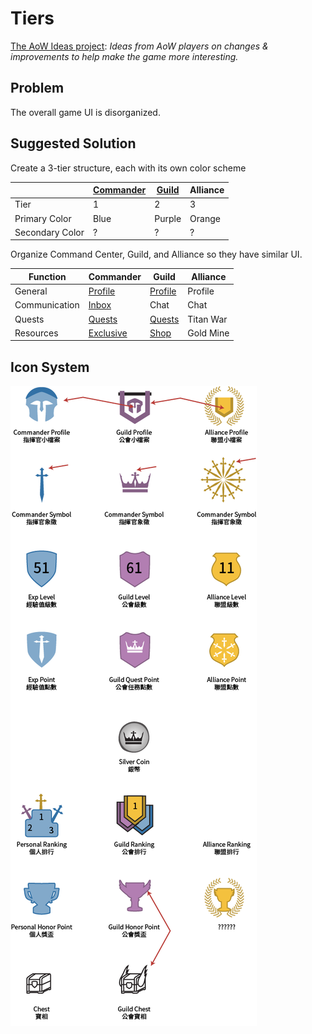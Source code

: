 # Tiers

[The AoW Ideas project](https://github.com/nefarious-kitsune/aow.ideas):
*Ideas from AoW players on changes & improvements to help make the game more interesting.*

## Problem

The overall game UI is disorganized.

## Suggested Solution

Create a 3-tier structure, each with its own color scheme

| | [Commander](command-center) | [Guild](guild) | Alliance  |
| ---------| ------------- | ----------| --------- |
| Tier             | 1     | 2         | 3         |
| Primary Color    | Blue  | Purple    | Orange    |
| Secondary Color  | ?     | ?         | ?         |


Organize Command Center, Guild, and Alliance so they
have similar UI.

| Function      | Commander    | Guild     | Alliance  |
| ------------- | ------------ | ----------| --------- |
| General       | [Profile](profiles)                | [Profile](profiles)   | Profile   |
| Communication | [Inbox](../inbox/inbox)            | Chat      | Chat      |
| Quests        | [Quests](../quests/exp-quests)     | [Quests](../quests/guild-quests) | Titan War |
| Resources     | [Exclusive](../shop/subscription)  | [Shop](../shop/guild-shop) | Gold Mine |

## Icon System

![Icon system](../images/icon-system.png)